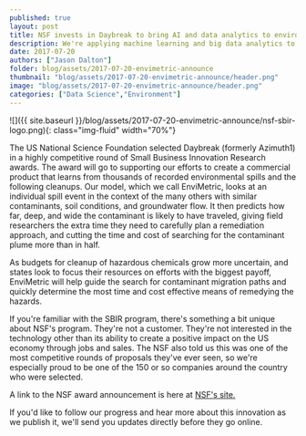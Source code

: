 ```yaml
---
published: true
layout: post
title: NSF invests in Daybreak to bring AI and data analytics to environmental cleanup
description: We're applying machine learning and big data analytics to create useful models for the size, shape, and concentration of underground contaminants in the soil and groundwater.
date: 2017-07-20
authors: ["Jason Dalton"]
folder: blog/assets/2017-07-20-envimetric-announce
thumbnail: "blog/assets/2017-07-20-envimetric-announce/header.png"
image: "blog/assets/2017-07-20-envimetric-announce/header.png"
categories: ["Data Science","Environment"]
---
```


![]({{ site.baseurl }}/blog/assets/2017-07-20-envimetric-announce/nsf-sbir-logo.png){: class="img-fluid" width="70%"}

The US National Science Foundation selected Daybreak (formerly Azimuth1) in a highly competitive round of Small Business Innovation Research awards.  The award will go to supporting our efforts to create  a commercial product that learns from thousands of recorded environmental spills and the following cleanups.  Our model, which we call EnviMetric, looks at an individual spill event in the context of the many others with similar contaminants, soil conditions, and groundwater flow.  It then predicts how far, deep, and wide the contaminant is likely to have traveled, giving field researchers the extra time they need to carefully plan a remediation approach, and cutting the time and cost of searching for the contaminant plume more than in half.

As budgets for cleanup of hazardous chemicals grow more uncertain, and states look to focus their resources on efforts with the biggest payoff, EnviMetric will help guide the search for contaminant migration paths and quickly determine the most time and cost effective means of remedying the hazards.

If you're familiar with the SBIR program, there's something a bit unique about NSF's program.  They're not a customer.  They're not interested in the technology other than its ability to create a positive impact on the US economy through jobs and sales.  The NSF also told us this was one of the most competitive rounds of proposals they've ever seen, so we're especially proud to be one of the 150 or so companies around the country who were selected.

A link to the NSF award announcement is here at <a href="https://www.nsf.gov/awardsearch/showAward?AWD_ID=1721607&HistoricalAwards=false" target="_blank">NSF's site.</a>

If you'd like to follow our progress and hear more about this innovation as we publish it, we'll send you updates directly before they go online.

<!-- TODO: insert mailing list code -->

